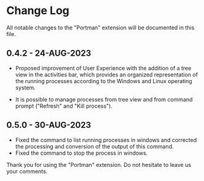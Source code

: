 # Change Log

All notable changes to the "Portman" extension will be documented in this file.

## 0.4.2 - 24-AUG-2023

- Proposed improvement of User Experience with the addition of a tree view in the activities bar, which provides an organized representation of the running processes according to the Windows and Linux operating system.

- It is possible to manage processes from tree view and from command prompt ("Refresh" and "Kill process").

## 0.5.0 - 30-AUG-2023

- Fixed the command to list running processes in windows and corrected the processing and conversion of the output of this command.
- Fixed the command to stop the process in windows. 

Thank you for using the "Portman" extension. Do not hesitate to leave us your comments.
